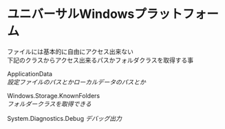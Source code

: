 # ユニバーサルWindowsプラットフォーム
ファイルには基本的に自由にアクセス出来ない  
下記のクラスからアクセス出来るパスかフォルダクラスを取得する事

ApplicationData  
*設定ファイルのパスとかローカルデータのパスとか*

Windows.Storage.KnownFolders  
*フォルダークラスを取得できる*

System.Diagnostics.Debug
*デバッグ出力*
